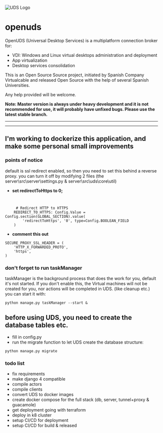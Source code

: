 ![UDS Logo](https://www.udsenterprise.com/static//img/logoUDSNav.png)

openuds
=======

OpenUDS (Universal Desktop Services) is a multiplatform connection broker for:
- VDI: Windows and Linux virtual desktops administration and deployment
- App virtualization
- Desktop services consolidation

This is an Open Source Source project, initiated by Spanish Company ​Virtualcable and released Open Source with the help of several Spanish Universities.

Any help provided will be welcome.

**Note: Master version is always under heavy development and it is not recommended for use, it will probably have unfixed bugs.  Please use the latest stable branch.**

____________________________

_____________________

## **I'm working to dockerize this application, and make some personal small improvements**

### **points of notice**

default is ssl redirect enabled, so then you need to set this behind a reverse proxy.
you can turn it off by modifying 2 files (the server\src\server\settings.py & server\src\uds\core\util)

- **set redirectToHttps to 0;**
```


     # Redirect HTTP to HTTPS
    REDIRECT_TO_HTTPS: Config.Value = Config.section(GLOBAL_SECTION).value(
        'redirectToHttps', '0', type=Config.BOOLEAN_FIELD
    )
```

- **comment this out**

```
SECURE_PROXY_SSL_HEADER = (
    'HTTP_X_FORWARDED_PROTO',
    'https',
)  
```

### don't forget to run taskManager

taskManager is the background process that does the work for you, default it's not started. If you don't enable this, the Virtual machines will not be created for you, nor actions will be completed in UDS. (like cleanup etc.)
you can start it with: 
```
python manage.py taskManager --start &
```


## before using UDS, you need to create the database tables etc. ##

- fill in config.py
- run the migrate function to let UDS create the database structure:
```
python manage.py migrate
```

### **todo list**

- fix requirements
- make django 4 compatible
- compile actors
- compile clients
- convert UDS to docker images
- create docker compose for the full stack (db, server, tunnel+proxy & guacamole)
- get deployment going with terraform
- deploy in k8 cluster
- setup CI/CD for deployment
- setup CI/CD for build & released
